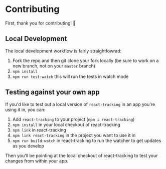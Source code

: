 # Contributing

First, thank you for contributing! 🎉

## Local Development

The local development workflow is fairly straightfowrad:

1. Fork the repo and then git clone your fork locally (be sure to work on a new branch, not on your `master` branch)
1. `npm install`
1. `npm run test:watch` this will run the tests in watch mode

## Testing against your own app

If you'd like to test out a local version of `react-tracking` in an app you're using it in, you can:

1. Add `react-tracking` to your project (`npm i react-tracking`)
1. `npm install` in your local checkout of react-tracking
1. `npm link` in react-tracking
1. `npm link react-tracking` in the project you want to use it in
1. `npm run build:watch` in react-tracking to run the watcher to get updates as you develop

Then you'll be pointing at the local checkout of react-tracking to test your changes from within your app.
